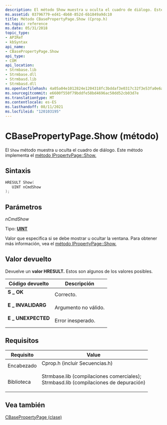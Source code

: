 ```yaml
---
description: El método Show muestra u oculta el cuadro de diálogo. Este método implementa el método IPropertyPage::Show.
ms.assetid: 03796779-ed41-4b68-852d-6b1849a9dc10
title: Método CBasePropertyPage.Show (Cprop.h)
ms.topic: reference
ms.date: 05/31/2018
topic_type:
- APIRef
- kbSyntax
api_name:
- CBasePropertyPage.Show
api_type:
- COM
api_location:
- Strmbase.lib
- Strmbase.dll
- Strmbasd.lib
- Strmbasd.dll
ms.openlocfilehash: 4a05a04e1012824e1204318fc3bddaf3e0317c32f3e53fa0e6a5a46f7dd1b50a
ms.sourcegitcommit: e6600f550f79bddfe58bd4696ac50dd52cb03d7e
ms.translationtype: MT
ms.contentlocale: es-ES
ms.lasthandoff: 08/11/2021
ms.locfileid: "120103195"
---
```

# <a name="cbasepropertypageshow-method"></a>CBasePropertyPage.Show (método)

El `Show` método muestra u oculta el cuadro de diálogo. Este método implementa el [método IPropertyPage::Show.](/windows/win32/api/ocidl/nf-ocidl-ipropertypage-show)

## <a name="syntax"></a>Sintaxis

```C++
HRESULT Show(
   UINT nCmdShow
);
```
## <a name="parameters"></a>Parámetros

*nCmdShow*

Tipo: **[UINT](../winprog/windows-data-types.md)**

Valor que especifica si se debe mostrar u ocultar la ventana. Para obtener más información, vea el [método IPropertyPage::Show.](/windows/win32/api/ocidl/nf-ocidl-ipropertypage-show)

## <a name="return-value"></a>Valor devuelto

Devuelve un **valor HRESULT.** Estos son algunos de los valores posibles.

| Código devuelto                                                                                  | Descripción                    |
|----------------------------------------------------------------------------------------------|--------------------------------|
| <dl> <dt>**S \_ OK**</dt> </dl>         | Correcto.<br/>            |
| <dl> <dt>**E \_ INVALIDARG**</dt> </dl> | Argumento no válido.<br/>   |
| <dl> <dt>**E \_ UNEXPECTED**</dt> </dl> | Error inesperado.<br/> |

## <a name="requirements"></a>Requisitos

| Requisito | Value |
|--------------------|--------------------------------------------------------------------------------------------------------------------------------------------------------------------------------------------|
| Encabezado  | <dl> <dt>Cprop.h (incluir Secuencias.h)</dt> </dl>                                                                                     |
| Biblioteca | <dl> <dt>Strmbase.lib (compilaciones comerciales); </dt> <dt>Strmbasd.lib (compilaciones de depuración)</dt> </dl> |

## <a name="see-also"></a>Vea también

[CBasePropertyPage (clase)](cbasepropertypage.md)
